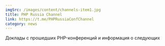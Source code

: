 ```yaml
---
imgSrc: /images/content/channels-item1.jpg
title: PHP Russia Channel
link: https://t.me/PHPRussiaConfChannel
category: news
---
```


Доклады с прошедших PHP-конференций и информация о следующих
